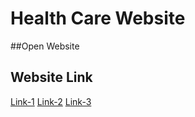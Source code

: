 # Health Care Website

##Open Website

## Website Link

[Link-1](https://yagneswar17.github.io/HealthCareWebsite/)
[Link-2](https://healthisimportant4us.web.app/)
[Link-3](https://healthisimportant4us.firebaseapp.com/)

